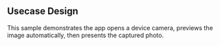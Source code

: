 ## Usecase Design

This sample demonstrates the app opens a device camera, previews the image automatically, then presents the captured photo.
